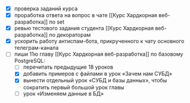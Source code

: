 - [x] проверка заданий курса
- [x] проработка ответа на вопрос в чате [[Курс Хардкорная веб-разработка]] по set
- [x] ревью тестового задания студента [[Курс Хардкорная веб-разработка]] по декораторам
- [x] ускорить работу антиспам-бота, прикрученного к чату основного телеграм-канала
- [ ] пиши 11ю главу [[Курс Хардкорная веб-разработка]] по базовому PostgreSQL:
	- [ ] перечитать предыдущие 18 уроков
	- [x] добавить примеров с файлами в урок «Зачем нам СУБД»
	- [x] вынести отдельный урок «СУБД и базы данных», чтобы сократить первый большой урок главы
	- [ ] урок «Изменяем данные в БД»
